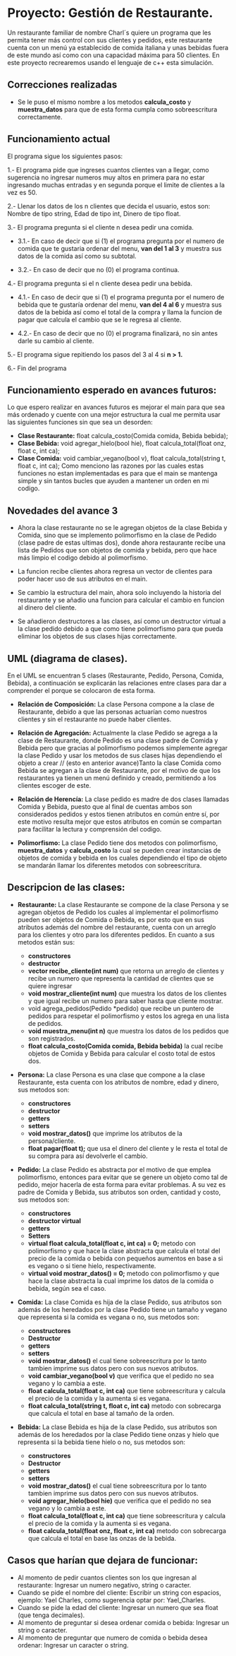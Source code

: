 # Proyecto: Gestión de Restaurante.
Un restaurante familiar de nombre Charl´s quiere un programa que les permita tener más control con sus clientes y pedidos, este restaurante cuenta con un menú ya establecido de comida italiana y unas bebidas fuera de este mundo así como con una capacidad máxima para 50 clientes. En este proyecto recrearemos usando el lenguaje de c++ esta simulación.

## Correcciones realizadas
- Se le puso el mismo nombre a los metodos **calcula_costo** y **muestra_datos** para que de esta forma cumpla como sobreescritura correctamente.

## Funcionamiento actual
El programa sigue los siguientes pasos:

1.- El programa pide que ingreses cuantos clientes van a llegar, como sugerencia no ingresar numeros muy altos en primera para no estar ingresando muchas entradas y en segunda porque el limite de clientes a la vez es 50.

2.- Llenar los datos de los n clientes que decida el usuario, estos son: Nombre de tipo string, Edad de tipo int, Dinero de tipo float.

3.- El programa pregunta si el cliente n desea pedir una comida.

  - 3.1.- En caso de decir que si (1) el programa pregunta por el numero de comida que te gustaria ordenar del menu, **van del 1 al 3** y muestra sus datos de la comida así como su subtotal.

  - 3.2.- En caso de decir que no (0) el programa continua.

4.- El programa pregunta si el n cliente desea pedir una bebida.

  - 4.1.- En caso de decir que si (1) el programa pregunta por el numero de bebida que te gustaría ordenar del menu, **van del 4 al 6** y muestra sus datos de la bebida así como el total de la compra y llama la funcion de pagar que calcula el cambio que se le regresa al cliente.

  - 4.2.- En caso de decir que no (0) el programa finalizará, no sin antes darle su cambio al cliente.

5.- El programa sigue repitiendo los pasos del 3 al 4 si **n > 1.**

6.- Fin del programa

## Funcionamiento esperado en avances futuros:
Lo que espero realizar en avances futuros es mejorar el main para que sea más ordenado y cuente con una mejor estructura la cual me permita usar las siguientes funciones sin que sea un desorden:
- **Clase Restaurante:** float calcula_costo(Comida comida, Bebida bebida);
- **Clase Bebida:** void agregar_hielo(bool hie), float calcula_total(float onz, float c, int ca);
- **Clase Comida:** void cambiar_vegano(bool v), float calcula_total(string t, float c, int ca);
Como menciono las razones por las cuales estas funciones no estan implementadas es para que el main se mantenga simple y sin tantos bucles que ayuden a mantener un orden en mi codigo.

## Novedades del avance 3
- Ahora la clase restaurante no se le agregan objetos de la clase Bebida y Comida, sino que se implemento polimorfismo en la clase de Pedido (clase padre de estas ultimas dos), donde ahora restaurante recibe una lista de Pedidos que son objetos de comida y bebida, pero que hace más limpio el codigo debido al polimorfismo.

- La funcion recibe clientes ahora regresa un vector de clientes para poder hacer uso de sus atributos en el main.

- Se cambio la estructura del main, ahora solo incluyendo la historia del restaurante y se añadio una funcion para calcular el cambio en funcion al dinero del cliente.

- Se añadieron destructores a las clases, así como un destructor virtual a la clase pedido debido a que como tiene polimorfismo para que pueda eliminar los objetos de sus clases hijas correctamente.

## UML (diagrama de clases).
En el UML se encuentran 5 clases (Restaurante, Pedido, Persona, Comida, Bebida), a continuación se explicarán las relaciones entre clases para dar a comprender el porque se colocaron de esta forma.
- **Relación de Composición:** La clase Persona compone a la clase de Restaurante, debido a que las personas actuarían como nuestros clientes y sin el restaurante no puede haber clientes.

- **Relación de Agregación:** Actualmente la clase Pedido se agrega a la clase de Restaurante, donde Pedido es una clase padre de Comida y Bebida pero que gracias al polimorfismo podemos simplemente agregar la clase Pedido y usar los metodos de sus clases hijas dependiendo el objeto a crear // (esto en anterior avance)Tanto la clase Comida como Bebida se agregan a la clase de Restaurante, por el motivo de que los restaurantes ya tienen un menú definido y creado, permitiendo a los clientes escoger de este.
  
- **Relación de Herencía:** La clase pedido es madre de dos clases llamadas Comida y Bebida, puesto que al final de cuentas ambos son considerados pedidos y estos tienen atributos en común entre sí, por este motivo resulta mejor que estos atributos en común se compartan para facilitar la lectura y comprensión del codigo.

- **Polimorfismo:** La clase Pedido tiene dos metodos con polimorfismo, **muestra_datos** y **calcula_costo** la cual se pueden crear instancias de objetos de comida y bebida en los cuales dependiendo el tipo de objeto se mandarán llamar los diferentes metodos con sobreescritura.

## Descripcion de las clases:
- **Restaurante:** La clase Restaurante se compone de la clase Persona y se agregan objetos de Pedido los cuales al implementar el polimorfismo pueden ser objetos de Comida o Bebida, es por esto que en sus atributos además del nombre del restaurante, cuenta con un arreglo para los clientes y otro para los diferentes pedidos. En cuanto a sus metodos están sus:
  - **constructores**
  - **destructor**
  - **vector<Persona> recibe_cliente(int num)** que retorna un arreglo de clientes y recibe un numero que representa la cantidad de clientes que se quiere ingresar
  - **void mostrar_cliente(int num)** que muestra los datos de los clientes y que igual recibe un numero para saber hasta que cliente mostrar.
  - void agrega_pedidos(Pedido *pedido) que recibe un puntero de pedidos para respetar el polimorfismo y estos los agrega en una lista de pedidos.
  - **void muestra_menu(int n)** que muestra los datos de los pedidos que son registrados.
  - **float calcula_costo(Comida comida, Bebida bebida)** la cual recibe objetos de Comida y Bebida para calcular el costo total de estos dos.

- **Persona:** La clase Persona es una clase que compone a la clase Restaurante, esta cuenta con los atributos de nombre, edad y dinero, sus metodos son:
  - **constructores**
  - **destructor**
  - **getters**
  - **setters**
  - **void mostrar_datos()** que imprime los atributos de la persona/cliente.
  - **float pagar(float t);** que usa el dinero del cliente y le resta el total de su compra para así devolverle el cambio.

- **Pedido:** La clase Pedido es abstracta por el motivo de que emplea polimorfismo, entonces para evitar que se genere un objeto como tal de pedido, mejor hacerla de esta forma para evitar problemas. A su vez es padre de Comida y Bebida, sus atributos son orden, cantidad y costo, sus metodos son:
  - **constructores**
  - **destructor virtual**
  - **getters**
  -  **Setters**
  -   **virtual float calcula_total(float c, int ca) = 0;** metodo con polimorfismo y que hace la clase abstracta que calcula el total del precio de la comida o bebida con pequeños aumentos en base a si es vegano o si tiene hielo, respectivamente.
  - **virtual void mostrar_datos() = 0;** metodo con polimorfismo y que hace la clase abstracta la cual imprime los datos de la comida o bebida, según sea el caso.

- **Comida:** La clase Comida es hija de la clase Pedido, sus atributos son además de los heredados por la clase Pedido tiene un tamaño y vegano que representa si la comida es vegana o no, sus metodos son:
  - **constructores**
  -  **Destructor**
  -   **getters**
  -    **setters**
  - **void mostrar_datos()** el cual tiene sobreescritura por lo tanto tambien imprime sus datos pero con sus nuevos atributos.
  - **void cambiar_vegano(bool v)** que verifica que el pedido no sea vegano y lo cambia a este.
  - **float calcula_total(float c, int ca)** que tiene sobreescritura y calcula el precio de la comida y la aumenta si es vegana.
  - **float calcula_total(string t, float c, int ca)** metodo con sobrecarga que calcula el total en base al tamaño de la orden.

- **Bebida:** La clase Bebida es hija de la clase Pedido, sus atributos son además de los heredados por la clase Pedido tiene onzas y hielo que representa si la bebida tiene hielo o no, sus metodos son:
  - **constructores**
  -  **Destructor**
  -   **getters**
  -    **setters**
  - **void mostrar_datos()** el cual tiene sobreescritura por lo tanto tambien imprime sus datos pero con sus nuevos atributos.
  - **void agregar_hielo(bool hie)** que verifica que el pedido no sea vegano y lo cambia a este.
  - **float calcula_total(float c, int ca)** que tiene sobreescritura y calcula el precio de la comida y la aumenta si es vegana.
  - **float calcula_total(float onz, float c, int ca)** metodo con sobrecarga que calcula el total en base las onzas de la bebida.

 ## Casos que harían que dejara de funcionar:
- Al momento de pedir cuantos clientes son los que ingresan al restaurante: Ingresar un numero negativo, string o caracter.
- Cuando se pide el nombre del cliente: Escribir un string con espacios, ejemplo: Yael Charles, como sugerencia optar por: Yael_Charles.
- Cuando se pide la edad del cliente: Ingresar un numero que sea float (que tenga decimales).
- Al momento de preguntar si desea ordenar comida o bebida: Ingresar un string o caracter.
- Al momento de preguntar que numero de comida o bebida desea ordenar: Ingresar un caracter o string.
